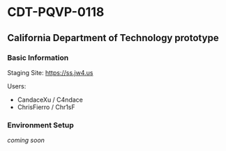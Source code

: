 # CDT-PQVP-0118

## California Department of Technology prototype

### Basic Information

Staging Site: https://ss.jw4.us

Users:
- CandaceXu / C4ndace
- ChrisFierro / Chr1sF

### Environment Setup
_coming soon_
